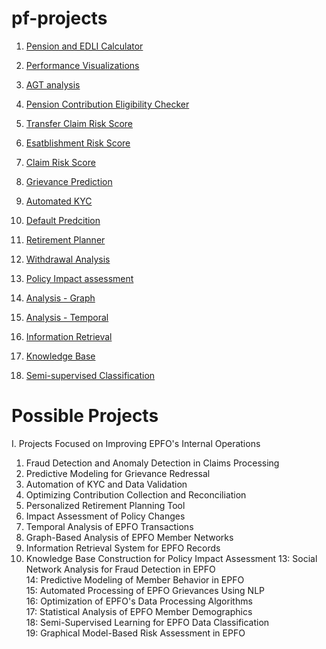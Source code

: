 # pf-projects

1. [Pension and EDLI Calculator](./calculator/cal.html)
2. [Performance Visualizations](./performance-visualization/claimwise-rejection.html)
3. [AGT analysis](./agt_analysis/index3.html)
4. [Pension Contribution Eligibility Checker](./form11-eligibility/index.html)
5. [Transfer Claim Risk Score](./prototypes/transfer_risk.html)
6. [Esatblishment Risk Score](./prototypes/establishment_risk.html)
7. [Claim Risk Score](./prototypes/claim_risk.html)
8. [Grievance Prediction](./prototypes/grievance_prediction.html)
9. [Automated KYC](./prototypes/automated_kyc.html)
10. [Default Predcition](./prototypes/default_prediction.html)

11. [Retirement Planner](./prototypes/retirement_planner.html)
12. [Withdrawal Analysis](./prototypes/withdrawal_analysis.html)
13. [Policy Impact assessment](./prototypes/policy_impact.html)

14. [Analysis - Graph](./prototypes/analysis_graph.html)
15. [Analysis - Temporal](./prototypes/analysis_temporal.html)

16. [Information Retrieval](./prototypes/information_retrieval.html)
17. [Knowledge Base](./prototypes/knowledge_base.html)

18. [Semi-supervised Classification](./prototypes/semi_supervised.html)


# Possible Projects

I. Projects Focused on Improving EPFO's Internal Operations
1. Fraud Detection and Anomaly Detection in Claims Processing
2. Predictive Modeling for Grievance Redressal
3. Automation of KYC and Data Validation
4. Optimizing Contribution Collection and Reconciliation
6. Personalized Retirement Planning Tool
8. Impact Assessment of Policy Changes
9. Temporal Analysis of EPFO Transactions
10. Graph-Based Analysis of EPFO Member Networks
11. Information Retrieval System for EPFO Records
12. Knowledge Base Construction for Policy Impact Assessment
13: Social Network Analysis for Fraud Detection in EPFO  
14: Predictive Modeling of Member Behavior in EPFO  
15: Automated Processing of EPFO Grievances Using NLP  
16: Optimization of EPFO's Data Processing Algorithms  
17: Statistical Analysis of EPFO Member Demographics  
18: Semi-Supervised Learning for EPFO Data Classification  
19: Graphical Model-Based Risk Assessment in EPFO
